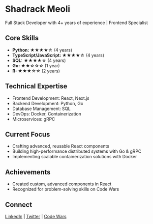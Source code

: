 # Shadrack Meoli

Full Stack Developer with 4+ years of experience | Frontend Specialist

## Core Skills

- **Python:** ★★★★☆ (4 years)
- **TypeScript/JavaScript:** ★★★★☆ (4 years)
- **SQL:** ★★★★☆ (4 years)
- **Go:** ★★☆☆☆ (1 year)
- **R:** ★★★☆☆ (2 years)

## Technical Expertise

- Frontend Development: React, Next.js
- Backend Development: Python, Go
- Database Management: SQL
- DevOps: Docker, Containerization
- Microservices: gRPC

## Current Focus
- Crafting advanced, reusable React components
- Building high-performance distributed systems with Go & gRPC
- Implementing scalable containerization solutions with Docker

## Achievements
- Created custom, advanced components in React
- Recognized for problem-solving skills on Code Wars

## Connect
[LinkedIn](https://www.linkedin.com/in/shadrack-codes254) | [Twitter](https://twitter.com/shadmeoli) | [Code Wars](https://www.codewars.com/users/shadmeoli)
